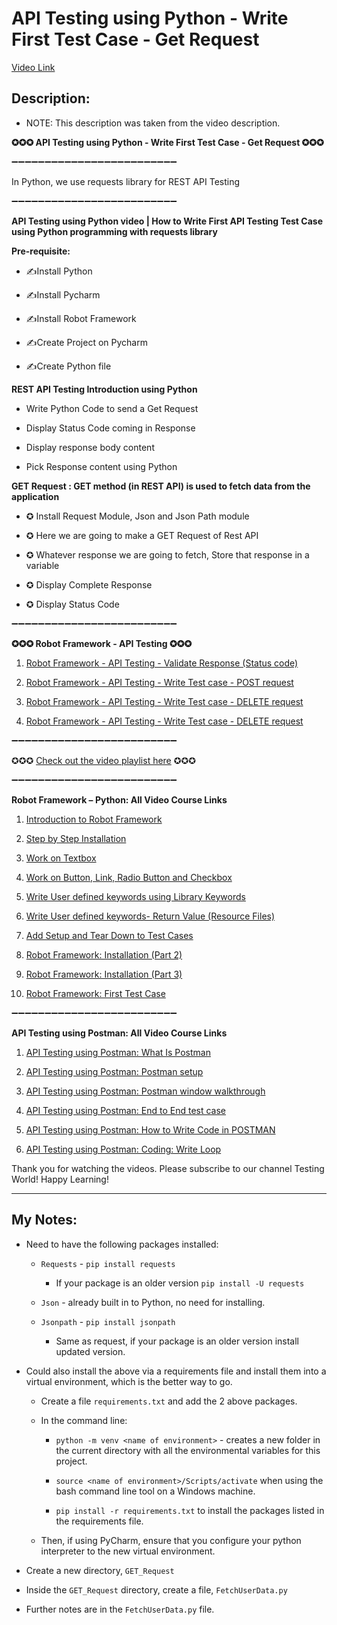 # API Testing using Python - Write First Test Case - Get Request

[Video Link](https://youtu.be/3ts5fzmhN5o)

## Description: 
 - NOTE: This description was taken from the video description.

**✪✪✪ API Testing using Python - Write First Test Case - Get Request ✪✪✪**

➖➖➖➖➖➖➖➖➖➖➖➖➖➖➖➖➖➖➖➖➖➖➖➖➖  

In Python, we use requests library for REST API Testing  

➖➖➖➖➖➖➖➖➖➖➖➖➖➖➖➖➖➖➖➖➖➖➖➖➖  

**API Testing using Python video | How to Write First API Testing Test Case using Python programming with requests library**

**Pre-requisite:**

  - ✍Install Python
    
  - ✍Install Pycharm
    
  - ✍Install Robot Framework
    
  - ✍Create Project on Pycharm
    
  - ✍Create Python file

**REST API Testing Introduction using Python**

   - Write Python Code to send a Get Request
     
   - Display Status Code coming in Response
     
   - Display response body content
     
   - Pick Response content using Python

**GET Request :  GET method (in REST API) is used to fetch data from the application**

- ✪ Install Request Module, Json and Json Path module
  
- ✪ Here we are going to make a GET Request of Rest API
  
- ✪ Whatever response we are going to fetch, Store that response in a variable 
  
- ✪ Display Complete Response
  
- ✪ Display Status Code

➖➖➖➖➖➖➖➖➖➖➖➖➖➖➖➖➖➖➖➖➖➖➖➖➖   

**✪✪✪ Robot Framework - API Testing ✪✪✪**

1. [Robot Framework - API Testing - Validate Response (Status code)](https://youtu.be/Mexu6NubeXQ) 
   
2. [Robot Framework - API Testing - Write Test case - POST request](https://youtu.be/nrY7usa22Xo) 
   
3. [Robot Framework - API Testing - Write Test case - DELETE request](https://youtu.be/8gf_MdBEwUM) 
   
4. [Robot Framework - API Testing - Write Test case - DELETE request](https://youtu.be/OyhlXJ_nlQk)

➖➖➖➖➖➖➖➖➖➖➖➖➖➖➖➖➖➖➖➖➖➖➖➖➖

✪✪✪ [Check out the video playlist here](https://www.youtube.com/channel/UCsdoSHH5bucBf_wwtvWJfnQ/playlists) ✪✪✪

➖➖➖➖➖➖➖➖➖➖➖➖➖➖➖➖➖➖➖➖➖➖➖➖➖

**Robot Framework – Python: All Video Course Links**

1. [Introduction to Robot Framework](https://youtu.be/cRgNs4H0OR0)
   
2. [Step by Step Installation](https://youtu.be/38HPxnrXMHo)
   
3. [Work on Textbox](https://youtu.be/7xCaZMrSsx8)
   
4. [Work on Button, Link, Radio Button and Checkbox](https://youtu.be/DBg0TZGTAkg)
   
5. [Write User defined keywords using Library Keywords](https://youtu.be/yYLfCbqxG1U)
   
6. [Write User defined keywords- Return Value (Resource Files)](https://youtu.be/i7IBt69Yk7o)
   
7. [Add Setup and Tear Down to Test Cases](https://youtu.be/2eF_hhOLGTQ)

3. [Robot Framework: Installation (Part 2)](https://youtu.be/NfzEZOXwA0M) 
   
4. [Robot Framework: Installation (Part 3)](https://youtu.be/uzfppzs6fpI)
   
5. [Robot Framework: First Test Case](https://youtu.be/cmwCi1TGPC4)

➖➖➖➖➖➖➖➖➖➖➖➖➖➖➖➖➖➖➖➖➖➖➖➖➖

**API Testing using Postman: All Video Course Links**

1. [API Testing using Postman: What Is Postman](https://youtu.be/vlHPLTcWqJs)
   
2. [API Testing using Postman: Postman setup](https://youtu.be/3eUSBeljEmM)
   
3. [API Testing using Postman: Postman window walkthrough](https://youtu.be/1SEis_JDPoY)
   
4. [API Testing using Postman: End to End test case](https://youtu.be/qDb7v9MrQ38)
   
5. [API Testing using Postman: How to Write Code in POSTMAN](https://youtu.be/1FxKWHeAcDs)
   
6. [API Testing using Postman: Coding: Write Loop](https://youtu.be/C3JaeNQcs9o)

Thank you for watching the videos. Please subscribe to our channel Testing World!
Happy Learning!

---

## My Notes:

- Need to have the following packages installed:
  
    - `Requests` - `pip install requests`
      
        - If your package is an older version `pip install -U requests`
        
    - `Json` - already built in to Python, no need for installing.
      
    - `Jsonpath` - `pip install jsonpath`
      
        - Same as request, if your package is an older version install updated version.
    
- Could also install the above via a requirements file and install them into a virtual environment, 
  which is the better way to go.
  
    - Create a file `requirements.txt` and add the 2 above packages.
    
    - In the command line:
    
        - `python -m venv <name of environment>` - creates a new folder in the current directory 
          with all the environmental variables for this project.
          
        - `source <name of environment>/Scripts/activate` when using the bash command line tool on a Windows machine.
    
        - `pip install -r requirements.txt` to install the packages listed in the requirements file.
    
    - Then, if using PyCharm, ensure that you configure your python interpreter to the new virtual environment.
    
- Create a new directory, `GET_Request`

- Inside the `GET_Request` directory, create a file, `FetchUserData.py`

- Further notes are in the `FetchUserData.py` file.

